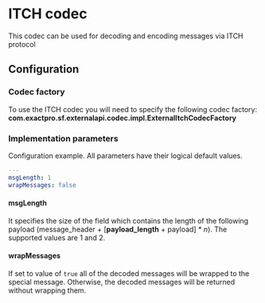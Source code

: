 # ITCH codec

This codec can be used for decoding and encoding messages via ITCH protocol

## Configuration

### Codec factory

To use the ITCH codec you will need to specify the following codec factory:
**com.exactpro.sf.externalapi.codec.impl.ExternalItchCodecFactory**

### Implementation parameters
Configuration example. All parameters have their logical default values.
```yaml
---
msgLength: 1
wrapMessages: false
```

#### msgLength

It specifies the size of the field which contains the length of the following payload (message_header + [**payload_length** + payload] * _n_).
The supported values are 1 and 2.

#### wrapMessages

If set to value of `true` all of the decoded messages will be wrapped to the special message.
Otherwise, the decoded messages will be returned without wrapping them.